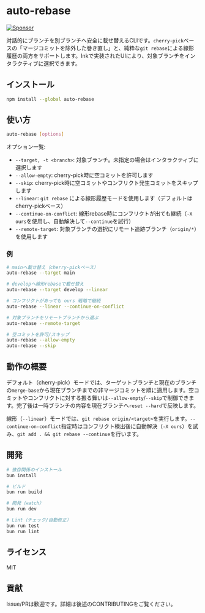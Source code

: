 # auto-rebase

<a href="https://github.com/sponsors/riya-amemiya"><img alt="Sponsor" src="https://img.shields.io/badge/sponsor-30363D?style=for-the-badge&logo=GitHub-Sponsors&logoColor=#white" /></a>

対話的にブランチを別ブランチへ安全に載せ替えるCLIです。`cherry-pick`ベースの「マージコミットを除外した巻き直し」と、純粋な`git rebase`による線形履歴の両方をサポートします。Inkで実装されたUIにより、対象ブランチをインタラクティブに選択できます。

## インストール

```bash
npm install --global auto-rebase
```

## 使い方

```bash
auto-rebase [options]
```

オプション一覧:

- `--target, -t <branch>`: 対象ブランチ。未指定の場合はインタラクティブに選択します
- `--allow-empty`: cherry-pick時に空コミットを許可します
- `--skip`: cherry-pick時に空コミットやコンフリクト発生コミットをスキップします
- `--linear`: `git rebase` による線形履歴モードを使用します（デフォルトはcherry-pickベース）
- `--continue-on-conflict`: 線形rebase時にコンフリクトが出ても継続（`-X ours`を使用し、自動解決して`--continue`を試行）
- `--remote-target`: 対象ブランチの選択にリモート追跡ブランチ（`origin/*`）を使用します

### 例

```bash
# mainへ載せ替え（cherry-pickベース）
auto-rebase --target main

# developへ線形rebaseで載せ替え
auto-rebase --target develop --linear

# コンフリクトがあっても ours 戦略で継続
auto-rebase --linear --continue-on-conflict

# 対象ブランチをリモートブランチから選ぶ
auto-rebase --remote-target

# 空コミットを許可/スキップ
auto-rebase --allow-empty
auto-rebase --skip
```

## 動作の概要

デフォルト（cherry-pick）モードでは、ターゲットブランチと現在のブランチの`merge-base`から現在ブランチまでの非マージコミットを順に適用します。空コミットやコンフリクトに対する振る舞いは`--allow-empty`/`--skip`で制御できます。完了後は一時ブランチの内容を現在ブランチへ`reset --hard`で反映します。

線形（`--linear`）モードでは、`git rebase origin/<target>`を実行します。`--continue-on-conflict`指定時はコンフリクト検出後に自動解決（`-X ours`）を試み、`git add . && git rebase --continue`を行います。

## 開発

```bash
# 依存関係のインストール
bun install

# ビルド
bun run build

# 開発（watch）
bun run dev

# Lint（チェック/自動修正）
bun run test
bun run lint
```

## ライセンス

MIT

## 貢献

Issue/PRは歓迎です。詳細は後述のCONTRIBUTINGをご覧ください。
